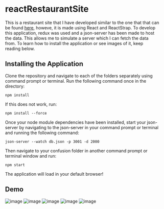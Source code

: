 # reactRestaurantSite

This is a restaurant site that I have developed similar to the one that that can be found [here](https://github.com/MaazMakrod/restaurantSite), howeve, it is made using React and ReactStrap. To develop this application, redux was used and a json-server has been made to host the data. This allows me to simulate a server which I can fetch the data from. To learn how to install the application or see images of it, keep reading below.

## Installing the Application

Clone the repository and navigate to each of the folders separately using command prompt or terminal. Run the following command once in the directory:

```npm install```

If this does not work, run:

```npm install --force```

Once your node module dependencies have been installed, start your json-server by navigating to the json-server in your command prompt or terminal and running the following command:

```json-server --watch db.json -p 3001 -d 2000```

Then navigate to your confusion folder in another command prompt or terminal window and run:

```npm start```

The application will load in your default browser!

## Demo

![image](https://user-images.githubusercontent.com/67477587/127752343-4a0168d5-e8e9-40d1-8936-acfdba278d6f.png)
![image](https://user-images.githubusercontent.com/67477587/127752355-416e9dd3-970b-42e8-a4c2-7591e147f730.png)
![image](https://user-images.githubusercontent.com/67477587/127752364-3e99f389-6a9d-4420-8a59-523da675bb2d.png)
![image](https://user-images.githubusercontent.com/67477587/127752368-da2d6378-bc47-4e8a-b215-069e01c7d992.png)
![image](https://user-images.githubusercontent.com/67477587/127752373-0b9799e2-3803-4871-b06e-a663a9e477c8.png)
